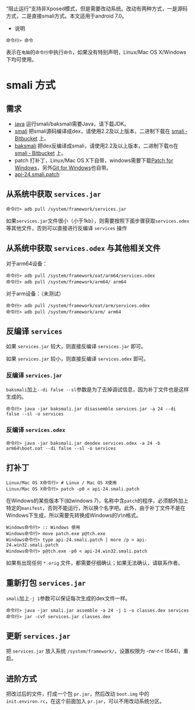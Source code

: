 “阻止运行”支持非Xposed模式，但是需要改动系统。改动有两种方式，一是源码方式，二是直接smali方式。本文适用于android 7.0。

* 说明

```
命令行> 命令
```

表示在`电脑`的`命令行`中执行`命令`，如果没有特别声明，Linux/Mac OS X/Windows下均可使用。

# smali 方式

## 需求
- [java](http://www.oracle.com/technetwork/java/javase/downloads/index.html) 运行smali/baksmali需要Java，请下载JDK。
- [smali](http://github.com/JesusFreke/smali) 把smali源码编译成dex，请使用2.2及以上版本，二进制下载在 [smali ‐ Bitbucket](https://bitbucket.org/JesusFreke/smali/downloads) 上。
- [baksmali](http://github.com/JesusFreke/smali) 把dex反编译成smali，请使用2.2及以上版本，二进制下载`也`在 [smali ‐ Bitbucket](https://bitbucket.org/JesusFreke/smali/downloads) 上。
- patch 打补丁，Linux/Mac OS X下自带，windows需要下载[Patch for Windows](http://gnuwin32.sourceforge.net/packages/patch.htm)，另外[Git for Windows](https://git-for-windows.github.io/)也自带。
- [api-24.smali.patch](api-24.smali.patch)

## 从系统中获取 `services.jar`

```
命令行> adb pull /system/framework/services.jar
```
如果`services.jar`文件很小（小于1kb），则需要按照下面步骤获取`services.odex`等其他文件，否则可以直接进行反编译 `services` 操作

## 从系统中获取 `services.odex` 与其他相关文件

对于arm64设备：
```
命令行> adb pull /system/framework/oat/arm64/services.odex
命令行> adb pull /system/framework/arm64/ arm64
```

对于arm设备：（未测试）
```
命令行> adb pull /system/framework/oat/arm/services.odex
命令行> adb pull /system/framework/arm/ arm64
```


## 反编译 `services`

如果 `services.jar` 较大，则直接反编译 `services.jar` 即可。

如果 `services.jar` 较小，则直接反编译 `services.odex` 即可。

### 反编译 `services.jar`

`baksmali`加上`--di false --sl`参数是为了去掉调试信息，因为补丁文件也是这样生成的。

```
命令行> java -jar baksmali.jar disassemble services.jar -a 24 --di false --sl -o services
```

### 反编译 `services.odex`

```
命令行> java -jar baksmali.jar deodex services.odex -a 24 -b arm64\boot.oat --di false --sl -o services
```

## 打补丁

```
Linux/Mac OS X命令行> # Linux / Mac OS X使用
Linux/Mac OS X命令行> patch -p0 < api-24.smali.patch
```

在Windows的某些版本下(如windows 7)，名称中含`patch`的程序，必须额外加上特定的`manifest`，否则不能运行，所以换个名字吧。此外，由于补丁文件不是在Windows下生成，所以需要先转换成Windows的\r\n格式。

```
Windows命令行> :: Windows 使用
Windows命令行> move patch.exe p@tch.exe
Windows命令行> type api-24.smali.patch | more /p > api-24.win32.smali.patch
Windows命令行> p@tch.exe -p0 < api-24.win32.smali.patch
```

如果有出现任何 `*.orig` 文件，都需要仔细确认；如果无法确认，请联系作者。

## 重新打包 `services.jar`

`smali`加上`-j 1`参数可以保证每次生成的dex文件一样。

```
命令行> java -jar smali.jar assemble -a 24 -j 1 -o classes.dex services
命令行> jar -cvf services.jar classes.dex
```

## 更新 `services.jar`

把 `services.jar` 放入系统 `/system/framework/`，设置权限为 -rw-r-r (644)，重启。

## 进阶方式

把改过后的文件，打成一个包 `pr.jar`，然后改动 `boot.img` 中的 `init.environ.rc`，在这个前面加入 `pr.jar`，可以不用改动系统分区。
